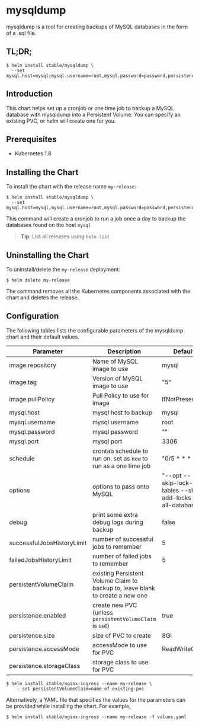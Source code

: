 # mysqldump

mysqldump is a tool for creating backups of MySQL databases in the form of a .sql file.

## TL;DR;

```console
$ helm install stable/mysqldump \
  --set mysql.host=mysql;mysql.username=root,mysql.password=password,persistence.enabled=true
```

## Introduction

This chart helps set up a cronjob or one time job to backup a MySQL database with mysqldump into a Persistent Volume. You can specify an existing PVC, or helm will create one for you.


## Prerequisites
  - Kubernetes 1.8

## Installing the Chart

To install the chart with the release name `my-release`:

```console
$ helm install stable/mysqldump \
  --set mysql.host=mysql,mysql.username=root,mysql.password=password,persistence.enabled=true
```

This command will create a cronjob to run a job once a day to backup the databases found on the host `mysql`

> **Tip**: List all releases using `helm list`

## Uninstalling the Chart

To uninstall/delete the `my-release` deployment:

```console
$ helm delete my-release
```

The command removes all the Kubernetes components associated with the chart and deletes the release.

## Configuration

The following tables lists the configurable parameters of the mysqldump chart and their default values.

Parameter | Description | Default
--- | --- | ---
image.repository | Name of MySQL image to use | mysql
image.tag | Version of MySQL image to use | "5"
image.pullPolicy | Pull Policy to use for image | IfNotPresent
mysql.host | mysql host to backup | mysql
mysql.username | mysql username | root
mysql.password | mysql password | ""
mysql.port | mysql port | 3306
schedule | crontab schedule to run on. set as `now` to run as a one time job | "0/5 * * * *"
options | options to pass onto MySQL | "--opt --skip-lock-tables --skip-add-locks --all-databases"
debug | print some extra debug logs during backup | false
successfulJobsHistoryLimit | number of successful jobs to remember | 5
failedJobsHistoryLimit | number of failed jobs to remember | 5
persistentVolumeClaim | existing Persistent Volume Claim to backup to, leave blank to create a new one |
persistence.enabled | create new PVC (unless `persistentVolumeClaim` is set) | true
persistence.size | size of PVC to create | 8Gi
persistence.accessMode | accessMode to use for PVC | ReadWriteOnce
persistence.storageClass | storage class to use for PVC |

```console
$ helm install stable/nginx-ingress --name my-release \
    --set persistentVolumeClaim=name-of-existing-pvc
```

Alternatively, a YAML file that specifies the values for the parameters can be provided while installing the chart. For example,

```console
$ helm install stable/nginx-ingress --name my-release -f values.yaml
```
